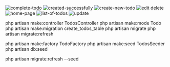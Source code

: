 ![complete-todo](https://user-images.githubusercontent.com/69606911/117228565-1eebb780-ae3b-11eb-9701-9ef8e59bf83e.png)
![created-successfully](https://user-images.githubusercontent.com/69606911/117228570-201ce480-ae3b-11eb-9b3d-93403134177a.png)
![create-new-todo](https://user-images.githubusercontent.com/69606911/117228573-214e1180-ae3b-11eb-9be0-2bb0a9e60878.png)
![edit delete](https://user-images.githubusercontent.com/69606911/117228578-227f3e80-ae3b-11eb-9de1-1fad510a162e.png)
![home-page](https://user-images.githubusercontent.com/69606911/117228587-23b06b80-ae3b-11eb-83bb-c4b681fefa66.png)
![list-of-todos](https://user-images.githubusercontent.com/69606911/117228590-24e19880-ae3b-11eb-8b8a-5d5a10917fe1.png)
![update](https://user-images.githubusercontent.com/69606911/117228594-26ab5c00-ae3b-11eb-9799-e562df0406a2.png)

php artisan make:controller TodosController
php artisan make:mode Todo
php artisan make:migration create_todos_table
php artisan migrate
php artisan migrate:refresh


<!-- Fake Dummydata insert in database -->
php artisan make:factory TodoFactory
php artisan make:seed TodosSeeder
php artisan db:seed
<!-- To reduce the dummy data in todos user table -->
php artisan migrate:refresh --seed

